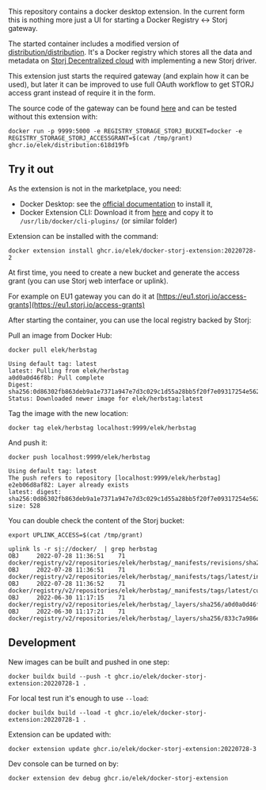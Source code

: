 
This repository contains a docker desktop extension. In the current form this is nothing more just a UI for starting a Docker Registry <-> Storj gateway.

The started container includes a modified version of [distribution/distribution](https://github.com/distribution/distribution). It's a Docker registry which stores all the data and metadata on [Storj Decentralized cloud](https://storj.io) with implementing a new Storj driver.

This extension just starts the required gateway (and explain how it can be used), but later it can be improved to use full OAuth workflow to get STORJ access grant instead of require it in the form.

The source code of the gateway can be found [here](https://github.com/elek/distribution/tree/storj-driver) and can be tested without this extension with:

```
docker run -p 9999:5000 -e REGISTRY_STORAGE_STORJ_BUCKET=docker -e REGISTRY_STORAGE_STORJ_ACCESSGRANT=$(cat /tmp/grant) ghcr.io/elek/distribution:618d19fb
```

## Try it out

As the extension is not in the marketplace, you need:

 * Docker Desktop: see the [official documentation](https://docs.docker.com/desktop/install/linux-install/) to install it,  
 * Docker Extension CLI: Download it from [here](https://github.com/docker/extensions-sdk/releases/tag/v0.2.4) and copy it to `/usr/lib/docker/cli-plugins/` (or similar folder)

Extension can be installed with the command:

```
docker extension install ghcr.io/elek/docker-storj-extension:20220728-2
```

At first time, you need to create a new bucket and generate the access grant (you can use Storj web interface or uplink). 

For example on EU1 gateway you can do it at [https://eu1.storj.io/access-grants](https://eu1.storj.io/access-grants)

After starting the container, you can use the local registry backed by Storj:

Pull an image from Docker Hub:

```
docker pull elek/herbstag

Using default tag: latest
latest: Pulling from elek/herbstag
a0d0a0d46f8b: Pull complete
Digest: sha256:0d86302fb863deb9a1e7371a947e7d3c029c1d55a28bb5f20f7e09317254e562
Status: Downloaded newer image for elek/herbstag:latest
```

Tag the image with the new location:

```
docker tag elek/herbstag localhost:9999/elek/herbstag
```

And push it:

```
docker push localhost:9999/elek/herbstag

Using default tag: latest
The push refers to repository [localhost:9999/elek/herbstag]
e2eb06d8af82: Layer already exists
latest: digest: sha256:0d86302fb863deb9a1e7371a947e7d3c029c1d55a28bb5f20f7e09317254e562 size: 528
```

You can double check the content of the Storj bucket:

```
export UPLINK_ACCESS=$(cat /tmp/grant)    

uplink ls -r sj://docker/  | grep herbstag
OBJ     2022-07-28 11:36:51    71         docker/registry/v2/repositories/elek/herbstag/_manifests/revisions/sha256/0d86302fb863deb9a1e7371a947e7d3c029c1d55a28bb5f20f7e09317254e562/link
OBJ     2022-07-28 11:36:51    71         docker/registry/v2/repositories/elek/herbstag/_manifests/tags/latest/index/sha256/0d86302fb863deb9a1e7371a947e7d3c029c1d55a28bb5f20f7e09317254e562/link
OBJ     2022-07-28 11:36:52    71         docker/registry/v2/repositories/elek/herbstag/_manifests/tags/latest/current/link
OBJ     2022-06-30 11:17:15    71         docker/registry/v2/repositories/elek/herbstag/_layers/sha256/a0d0a0d46f8b52473982a3c466318f479767577551a53ffc9074c9fa7035982e/link
OBJ     2022-06-30 11:17:21    71         docker/registry/v2/repositories/elek/herbstag/_layers/sha256/833c7a986ed965eec8fe864223920c366fb0a25dd23edd0bdd2a4428fd0ce1e2/link
```

## Development

New images can be built and pushed in one step:

```
docker buildx build --push -t ghcr.io/elek/docker-storj-extension:20220728-1 . 
```

For local test run it's enough to use `--load`:

```
docker buildx build --load -t ghcr.io/elek/docker-storj-extension:20220728-1 .
```

Extension can be updated with:

```
docker extension update ghcr.io/elek/docker-storj-extension:20220728-3
```

Dev console can be turned on by:

```
docker extension dev debug ghcr.io/elek/docker-storj-extension
```